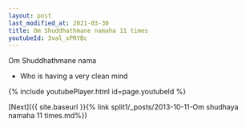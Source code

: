 ```yaml
---
layout: post
last_modified_at: 2021-03-30
title: Om Shuddhathmane namaha 11 times
youtubeId: 3val_xPRYBc
---
```

 
 
Om Shuddhathmane nama 
 
 -  Who is having a very clean mind 
 
  
 
  
 
 
 
 
 
 


{% include youtubePlayer.html id=page.youtubeId %}
 
[Next]({{ site.baseurl }}{% link  split1/_posts/2013-10-11-Om shudhaya namaha 11 times.md%})
 
